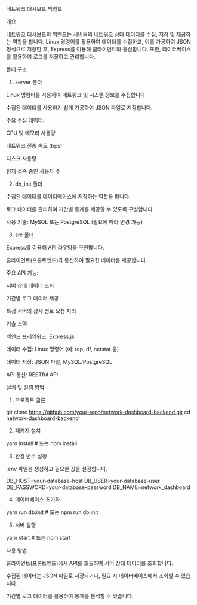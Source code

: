 네트워크 대시보드 백엔드

개요

네트워크 대시보드의 백엔드는 서버들의 네트워크 상태 데이터를 수집, 저장 및 제공하는 역할을 합니다. Linux 명령어를 활용하여 데이터를 수집하고, 이를 가공하여 JSON 형식으로 저장한 후, Express를 이용해 클라이언트와 통신합니다. 또한, 데이터베이스를 활용하여 로그를 저장하고 관리합니다.

폴더 구조

1. server 폴더

Linux 명령어를 사용하여 네트워크 및 시스템 정보를 수집합니다.

수집된 데이터를 사용하기 쉽게 가공하여 JSON 파일로 저장합니다.

주요 수집 데이터:

CPU 및 메모리 사용량

네트워크 전송 속도 (bps)

디스크 사용량

현재 접속 중인 사용자 수

2. db_init 폴더

수집된 데이터를 데이터베이스에 저장하는 역할을 합니다.

로그 데이터를 관리하여 기간별 통계를 제공할 수 있도록 구성합니다.

사용 기술: MySQL 또는 PostgreSQL (필요에 따라 변경 가능)

3. src 폴더

Express를 이용해 API 라우팅을 구현합니다.

클라이언트(프론트엔드)와 통신하여 필요한 데이터를 제공합니다.

주요 API 기능:

서버 상태 데이터 조회

기간별 로그 데이터 제공

특정 서버의 상세 정보 요청 처리

기술 스택

백엔드 프레임워크: Express.js

데이터 수집: Linux 명령어 (예: top, df, netstat 등)

데이터 저장: JSON 파일, MySQL/PostgreSQL

API 통신: RESTful API

설치 및 실행 방법

1. 프로젝트 클론

git clone https://github.com/your-repo/network-dashboard-backend.git
cd network-dashboard-backend

2. 패키지 설치

yarn install  # 또는 npm install

3. 환경 변수 설정

.env 파일을 생성하고 필요한 값을 설정합니다.

DB_HOST=your-database-host
DB_USER=your-database-user
DB_PASSWORD=your-database-password
DB_NAME=network_dashboard

4. 데이터베이스 초기화

yarn run db:init  # 또는 npm run db:init

5. 서버 실행

yarn start  # 또는 npm start

사용 방법

클라이언트(프론트엔드)에서 API를 호출하여 서버 상태 데이터를 조회합니다.

수집된 데이터는 JSON 파일로 저장되거나, 필요 시 데이터베이스에서 조회할 수 있습니다.

기간별 로그 데이터를 활용하여 통계를 분석할 수 있습니다.
